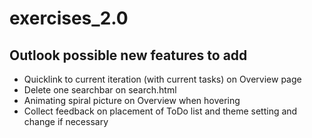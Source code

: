# exercises_2.0

## Outlook possible new features to add
* Quicklink to current iteration (with current tasks) on Overview page
* Delete one searchbar on search.html
* Animating spiral picture on Overview when hovering
* Collect feedback on placement of ToDo list and theme setting and change if necessary
